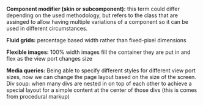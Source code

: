 **Component modifier (skin or subcomponent):** this term could differ depending on the used methodology, but refers to the class that are assinged to allow having multiple variations of a component so it can be used in different circumstances.

**Fluid grids:** percentage based width rather than fixed-pixel dimensions

**Flexible images:** 100% width images fill the container they are put in and flex as the view port changes size

**Media queries:** Being able to specify different styles for different view port sizes, now we can change the page layout based on the size of the screen.
Div soup: when many divs are nested in on top of each other to achieve a special layout for a simple content at the center of those divs (this is comes from procedural markup)